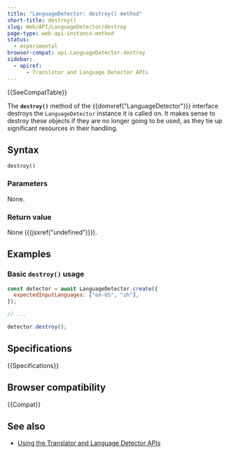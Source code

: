 ```yaml
---
title: "LanguageDetector: destroy() method"
short-title: destroy()
slug: Web/API/LanguageDetector/destroy
page-type: web-api-instance-method
status:
  - experimental
browser-compat: api.LanguageDetector.destroy
sidebar:
  - apiref:
      - Translator and Language Detector APIs
---
```


{{SeeCompatTable}}

The **`destroy()`** method of the {{domxref("LanguageDetector")}} interface destroys the `LanguageDetector` instance it is called on. It makes sense to destroy these objects if they are no longer going to be used, as they tie up significant resources in their handling.

## Syntax

```js-nolint
destroy()
```

### Parameters

None.

### Return value

None ({{jsxref("undefined")}}).

## Examples

### Basic `destroy()` usage

```js
const detector = await LanguageDetector.create({
  expectedInputLanguages: ["en-US", "zh"],
});

// ...

detector.destroy();
```

## Specifications

{{Specifications}}

## Browser compatibility

{{Compat}}

## See also

- [Using the Translator and Language Detector APIs](/en-US/docs/Web/API/Translator_and_Language_Detector_APIs/Using)
